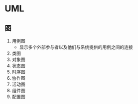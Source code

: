 <!--
 * @Author: Outsider
 * @Date: 2022-03-30 14:29:36
 * @LastEditors: Outsider
 * @LastEditTime: 2022-03-30 14:48:21
 * @Description: In User Settings Edit
 * @FilePath: \Notes\UML\Basic.md
-->

# UML

## 图
1. 用例图
   - 显示多个外部参与者以及他们与系统提供的用例之间的连接
2. 类图
3. 对象图
4. 状态图
5. 时序图
6. 协作图
7. 活动图
8. 组件图
9.  配置图